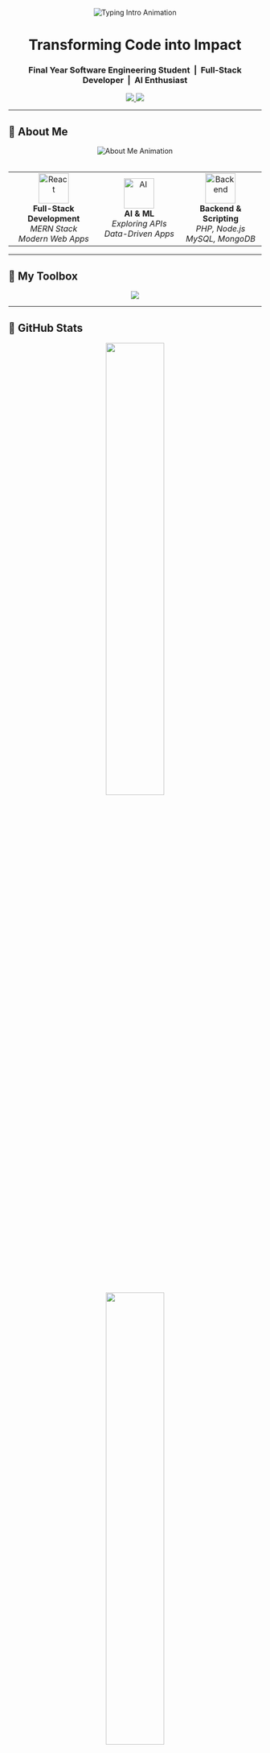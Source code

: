 <!-- HERO SECTION: Typing Intro -->
<p align="center">
  <img src="https://readme-typing-svg.demolab.com?font=Fira+Code&weight=700&size=26&duration=3000&pause=1000&color=00BFFF&center=true&vCenter=true&width=1000&height=50&lines=Hi+I'm+Muhammad+Saad;Software+Engineer+%7C+MERN+Stack+%7C+Web+Developer+%7C+AI+Explorer" alt="Typing Intro Animation" />
</p>

<h1 align="center">Transforming Code into Impact</h1>

<h3 align="center">
   Final Year Software Engineering Student &nbsp;|&nbsp; Full-Stack Developer &nbsp;|&nbsp; AI Enthusiast
</h3>

<p align="center">
  <a href="https://www.linkedin.com/in/muhammad-saad-a4779b38a">
    <img src="https://img.shields.io/badge/LinkedIn-Connect-blue?logo=linkedin&logoColor=white" />
  </a>
  <a href="mailto:devsaadm@gmail.com">
    <img src="https://img.shields.io/badge/Email-devsaadm@gmail.com-red?logo=gmail&logoColor=white" />
  </a>
</p>

---

## 🔹 About Me

<div align="center">
  <img src="https://readme-typing-svg.demolab.com?font=JetBrains+Mono&size=20&duration=3000&pause=1000&color=61DAFB&center=true&vCenter=true&width=800&height=50&lines=Software+Engineering+Student;Building+Dynamic+Web+Applications;Creating+Solutions+Through+Code" alt="About Me Animation" />
</div>

<br/>

<table align="center">
  <tr>
    <td align="center" width="250">
      <img src="https://cdn.jsdelivr.net/gh/devicons/devicon/icons/react/react-original.svg" width="60" height="60" alt="React"/>
      <br><strong>Full-Stack Development</strong>
      <br><em>MERN Stack</em>
      <br><em>Modern Web Apps</em>
    </td>
    <td align="center" width="250">
      <img src="https://cdn.jsdelivr.net/gh/devicons/devicon/icons/python/python-original.svg" width="60" height="60" alt="AI"/>
      <br><strong>AI & ML</strong>
      <br><em>Exploring APIs</em>
      <br><em>Data-Driven Apps</em>
    </td>
    <td align="center" width="250">
      <img src="https://cdn.jsdelivr.net/gh/devicons/devicon/icons/php/php-original.svg" width="60" height="60" alt="Backend"/>
      <br><strong>Backend & Scripting</strong>
      <br><em>PHP, Node.js</em>
      <br><em>MySQL, MongoDB</em>
    </td>
  </tr>
</table>

---

## 🔹 My Toolbox

<p align="center">
  <img src="https://skillicons.dev/icons?i=html,css,js,ts,react,nodejs,express,tailwind,php,mysql,mongodb,threejs,git,github,vscode,figma,cpp,java,py,linux" />
</p>

---

## 🔹 GitHub Stats

<p align="center">
  <img src="https://github-readme-stats.vercel.app/api?username=saadmdev&show_icons=true&theme=react&hide_border=true&count_private=true&include_all_commits=true" width="48%" />
</p>

<p align="center">
  <img src="https://github-readme-stats.vercel.app/api/top-langs/?username=saadmdev&layout=compact&theme=react&hide_border=true" width="48%" />
</p>

---

## 🔹 Featured Projects

<!-- Row 1 -->
<div align="center">

  <a href="https://github.com/saadmdev/Pathfinding-Visualizer" title="Pathfinding Visualizer">
    <img src="https://github-readme-stats.vercel.app/api/pin/?username=saadmdev&repo=Pathfinding-Visualizer&theme=react&border_color=61dafb&border_radius=10" height="150"/>
  </a>

  <a href="https://github.com/saadmdev/ocean-explorer" title="Ocean Explorer">
    <img src="https://github-readme-stats.vercel.app/api/pin/?username=saadmdev&repo=ocean-explorer&theme=react&border_color=61dafb&border_radius=10" height="150"/>
  </a>

</div><br/>

<!-- Row 2 -->
<div align="center">

  <a href="https://github.com/saadmdev/University_Website" title="University Website">
    <img src="https://github-readme-stats.vercel.app/api/pin/?username=saadmdev&repo=University_Website&theme=react&border_color=61dafb&border_radius=10" height="150"/>
  </a>

  <a href="https://github.com/saadmdev/Simple_Weather_App" title="Simple Weather App">
    <img src="https://github-readme-stats.vercel.app/api/pin/?username=saadmdev&repo=Simple_Weather_App&theme=react&border_color=61dafb&border_radius=10" height="150"/>
  </a>

</div><br/>

<!-- Row 3 -->
<div align="center">

  <a href="https://github.com/saadmdev/PS5-Games-3D-Model-Rotation" title="PS5 3D Model Rotation">
    <img src="https://github-readme-stats.vercel.app/api/pin/?username=saadmdev&repo=PS5-Games-3D-Model-Rotation&theme=react&border_color=61dafb&border_radius=10" height="150"/>
  </a>

</div>

---

## 🔹 Current Focus

<div align="center">
  <img src="https://readme-typing-svg.demolab.com?font=JetBrains+Mono&size=18&duration=2500&pause=1000&color=00BFFF&center=true&vCenter=true&width=700&height=40&lines=Currently+Exploring+and+Building..." alt="Current Focus Animation" />
</div>

<br/>

<table align="center">
  <tr>
    <td align="center" width="300">
      <img src="https://media.giphy.com/media/QssGEmpkyEOhBCb7e1/giphy.gif" width="50" alt="React" />
      <br/>
      <h3>React & Next.js</h3>
      <p><em>Building modern UI/UX interfaces</em></p>
    </td>
    <td align="center" width="300">
      <img src="https://media.giphy.com/media/l46Cy1rHbQ92uuLXa/giphy.gif" width="80" alt="Cloud" />
      <br/>
      <h3>Web APIs & AI</h3>
      <p><em>Exploring AI APIs and automation</em></p>
    </td>
  </tr>
</table>

---

<p align="center">
  <img src="https://komarev.com/ghpvc/?username=saadmdev&label=Profile+Views&color=0e75b6&style=flat" alt="Profile Views" />
</p>

<p align="center">"Write code that others not only understand, but admire."</p>
